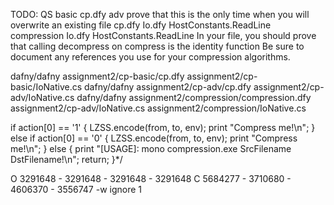 TODO: QS
    basic
        cp.dfy
    adv
        prove that this is the only time when you will overwrite an existing file
        cp.dfy
        Io.dfy
            HostConstants.ReadLine
    compression
        Io.dfy
            HostConstants.ReadLine
        In your file, you should prove that calling decompress on compress is the identity function
        Be sure to document any references you use for your compression algorithms.

dafny/dafny assignment2/cp-basic/cp.dfy assignment2/cp-basic/IoNative.cs
dafny/dafny assignment2/cp-adv/cp.dfy assignment2/cp-adv/IoNative.cs
dafny/dafny assignment2/compression/compression.dfy assignment2/cp-adv/IoNative.cs
assignment2/compression/IoNative.cs

  if action[0] == '1' {
    LZSS.encode(from, to, env);
    print "Compress me!\n";
  } else if action[0] == '0' {
    LZSS.encode(from, to, env);
    print "Compress me!\n";
  } else {
    print "[USAGE]: mono compression.exe SrcFilename DstFilename!\n";
    return;
  }*/

O 3291648 - 3291648 - 3291648 - 3291648
C 5684277 - 3710680 - 4606370 - 3556747
            -w ignore 1